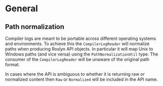 # General

## Path normalization

Compiler logs are meant to be portable across different operating systems and environments. To achieve this the `CompilerLogReader` will normalize paths when producing Roslyn API objects. In particular it will map Unix to Windows paths (and vice versa) using the `PathNormalizationUtil` type. The consumer of the `CompilerLogReader` will be unaware of the original path format.

In cases where the API is ambiguous to whether it is returning raw or normalized content then `Raw` or `Normalized` will be included in the API name.
